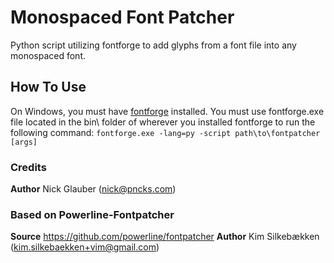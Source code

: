 # Monospaced Font Patcher


Python script utilizing fontforge to add glyphs from a font file into any monospaced font.


## How To Use
On Windows, you must have [fontforge](http://fontforge.github.io/) installed. 
You must use fontforge.exe file located in the bin\ folder of wherever you installed fontforge to run the following command:
`fontforge.exe -lang=py -script path\to\fontpatcher [args]`

### Credits
**Author** Nick Glauber (nick@pncks.com)

### Based on Powerline-Fontpatcher
**Source** https://github.com/powerline/fontpatcher
**Author** Kim Silkebækken (kim.silkebaekken+vim@gmail.com)
